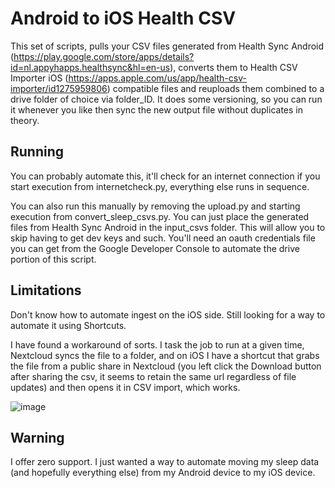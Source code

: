 # Android to iOS Health CSV

This set of scripts, pulls your CSV files generated from Health Sync Android (https://play.google.com/store/apps/details?id=nl.appyhapps.healthsync&hl=en-us), converts them to Health CSV Importer iOS (https://apps.apple.com/us/app/health-csv-importer/id1275959806) compatible files and reuploads them combined to a drive folder of choice via folder_ID. It does some versioning, so you can run it whenever you like then sync the new output file without duplicates in theory.

## Running
You can probably automate this, it'll check for an internet connection if you start execution from internetcheck.py, everything else runs in sequence.

You can also run this manually by removing the upload.py and starting execution from convert_sleep_csvs.py. You can just place the generated files from Health Sync Android in the input_csvs folder. This will allow you to skip having to get dev keys and such. You'll need an oauth credentials file you can get from the Google Developer Console to automate the drive portion of this script.

## Limitations
Don't know how to automate ingest on the iOS side. Still looking for a way to automate it using Shortcuts.

I have found a workaround of sorts. I task the job to run at a given time, Nextcloud syncs the file to a folder, and on iOS I have a shortcut that grabs the file from a public share in Nextcloud (you left click the Download button after sharing the csv, it seems to retain the same url regardless of file updates) and then opens it in CSV import, which works.

![image](https://github.com/user-attachments/assets/c4b0fcc4-308e-4344-9f30-8f29e07600ef)



## Warning
I offer zero support. I just wanted a way to automate moving my sleep data (and hopefully everything else) from my Android device to my iOS device.
